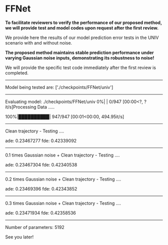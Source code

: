 # FFNet

**To facilitate reviewers to verify the performance of our proposed method, we will provide test and model codes upon request after the first review.**

We provide here the results of our model prediction error tests in the UNIV scenario with and without noise.

**The proposed method maintains stable prediction performance under varying Gaussian noise inputs, demonstrating its robustness to noise!**

We will provide the specific test code immediately after the first review is completed.

**************************************************
Model being tested are: ['./checkpoints/FFNet/univ']
**************************************************
Evaluating model: ./checkpoints/FFNet/univ
  0%|          | 0/947 [00:00<?, ?it/s]Processing Data .....
  
100%|██████████| 947/947 [00:01<00:00, 494.95it/s]
**************************************************
Clean trajectory - Testing ....

ade: 0.23467277  fde: 0.42339092
**************************************************
0.1 times Gaussian noise + Clean trajectory - Testing ....

ade: 0.23467304  fde: 0.42340538
**************************************************
0.2 times Gaussian noise + Clean trajectory - Testing ....

ade: 0.23469396  fde: 0.42343852
**************************************************
0.3 times Gaussian noise + Clean trajectory - Testing ....

ade: 0.23471934  fde: 0.42358536
**************************************************
Number of parameters: 5192

See you later!
